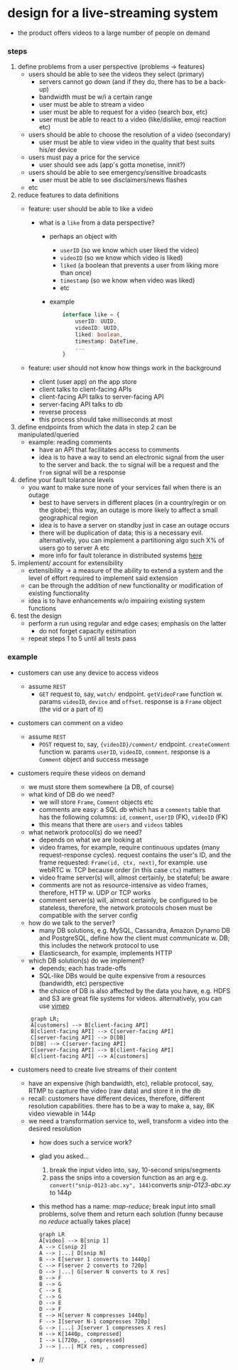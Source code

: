 # design for a live-streaming system
* the product offers videos to a large number of people on demand
### steps
1. define problems from a user perspective (problems &rarr; features)
    - users should be able to see the videos they select (primary)
        * servers cannot go down (and if they do, there has to be a back-up)
        * bandwidth must be w/i a certain range
        * user must be able to stream a video
        * user must be able to request for a video (search box, etc)
        * user must be able to react to a video (like/dislike, emoji reaction etc)
    - users should be able to choose the resolution of a video (secondary)
        * user must be able to view video in the quality that best suits his/er device
    - users must pay a price for the service
        * user should see ads (app's gotta monetise, innit?)
    - users should be able to see emergency/sensitive broadcasts
        * user must be able to see disclaimers/news flashes
    - etc
2. reduce features to data definitions
    - feature: user should be able to like a video
        * what is a `like` from a data perspective?
            * perhaps an object with
                * `userID` (so we know which user liked the video)
                * `videoID` (so we know which video is liked)
                * `liked` (a boolean that prevents a user from liking more than once)
                * `timestamp` (so we know when video was liked)
                * etc
            * example

                ```typescript
                    interface like = {
                        userID: UUID,
                        videoID: UUID,
                        liked: boolean,
                        timestamp: DateTime,
                        ...
                    }
                ```

    - feature: user should not know how things work in the background
        * client (user app) on the app store
        * client talks to client-facing APIs
        * client-facing API talks to server-facing API
        * server-facing API talks to db
        * reverse process
        * this process should take milliseconds at most
3. define endpoints from which the data in step 2 can be manipulated/queried
    - example: reading comments
        * have an API that facilitates access to comments
        * idea is to have a way to send an electronic signal from the user to the server and back. the `to` signal will be a request and the `from` signal will be a response
4. define your fault tolarance levels
    - you want to make sure none of your services fail when there is an outage
        * best to have servers in different places (in a country/regin or on the globe); this way, an outage is more likely to affect a small geographical region 
        * idea is to have a server on standby just in case an outage occurs
        * there will be duplication of data; this is a necessary evil. alternatively, you can implement a partitioning algo such X% of users go to server A etc
        * more info for fault tolerance in distributed systems [here][def]
5. implement/ account for extensibility
    - extensibility &rarr; a measure of the ability to extend a system and the level of effort required to implement said extension
    - can be through the addition of new functionality or modification of existing functionality
    - idea is to have enhancements w/o impairing existing system functions
6. test the design
    - perform a run using regular and edge cases; emphasis on the latter
        * do not forget capacity estimation
    - repeat steps 1 to 5 until all tests pass
### example
* customers can use any device to access videos
    - assume `REST`
        * `GET` request to, say, `watch/` endpoint. `getVideoFrame` function w. params `videoID`, `device` and `offset`. response is a `Frame` object (the vid or a part of it)
* customers can comment on a video
    - assume `REST`
        * `POST` request to, say, `{videoID}/comment/` endpoint. `createComment` function w. params `userID`, `videoID`, `comment`. response is a `Comment` object and success message
*  customers require these videos on demand
    - we must store them somewhere (a DB, of course)
    - what kind of DB do we need?
        * we will store `Frame`, `Comment` objects etc
        * comments are easy: a SQL db which has a `comments` table that has the following columns: `id`, `comment`, `userID` (FK), `videoID` (FK)
        * this means that there are `users` and `videos` tables
    - what network protocol(s) do we need?
        * depends on what we are looking at
        * video frames, for example, require continuous updates (many request-response cycles). request contains the user's ID, and the frame requested: `Frame(id, ctx, next)`, for example. use webRTC w. TCP because order (in this case `ctx`) matters
        * video frame server(s) will, almost certainly, be stateful; be aware
        * comments are not as resource-intensive as video frames, therefore, HTTP w. UDP or TCP works
        * comment server(s) will, almost certainly, be configured to be stateless, therefore, the network protocols chosen must be compatible with the server config
    - how do we talk to the server?
        * many DB solutions, e.g. MySQL, Cassandra, Amazon Dynamo DB and PostgreSQL, define how the client must communicate w. DB; this includes the network protocol to use
        * Elasticsearch, for example, implements HTTP
    - which DB solution(s) do we implement?
        * depends; each has trade-offs
        * SQL-like DBs would be quite expensive from a resources (bandwidth, etc) perspective
        * the choice of DB is also affected by the data you have, e.g. HDFS and S3 are great file systems for videos. alternatively, you can use [vimeo][def2]

    ```mermaid
        graph LR;
        A[customers] --> B[client-facing API]
        B[client-facing API] --> C[server-facing API]
        C[server-facing API] --> D[DB]
        D[DB] --> C[server-facing API]
        C[server-facing API] --> B[client-facing API]
        B[client-facing API] --> A[customers]
    ```


* customers need to create live streams of their content
    - have an expensive (high bandwidth, etc), reliable protocol, say, RTMP to capture the video (raw data) and store it in the db
    - recall: customers have different devices, therefore, different resolution capabilities. there has to be a way to make a, say, 8K video viewable in 144p
    - we need a transformation service to, well, transform a video into the desired resolution
        * how does such a service work?
        * glad you asked...
            1. break the input video into, say, 10-second snips/segments
            2. pass the snips into a coversion function as an arg e.g. `convert("snip-0123-abc.xy", 144)`converts *snip-0123-abc.xy* to 144p
        * this method has a name: *map-reduce*; break input into small problems, solve them and return each solution (funny because no *reduce* actually takes place)

            ```mermaid
            graph LR
            A[video] --> B[snip 1]
            A --> C[snip 2]
            A --> |...| D[snip N]
            B --> E[server 1 converts to 1440p]
            C --> F[server 2 converts to 720p]
            D --> |...| G[server N converts to X res]
            B --> F
            B --> G
            C --> E
            C --> G
            D --> E
            D --> F
            E --> H[server N compresses 1440p]
            F --> I[server N-1 compresses 720p]
            G --> |...| J[server 1 compresses X res]
            H --> K[1440p, compressed]
            I --> L[720p, , compressed]
            J --> |...| M[X res, , compressed]
            ```

        * //

[def]: https://www.geeksforgeeks.org/fault-tolerance-in-distributed-system/
[def2]: https://vimeo.com/